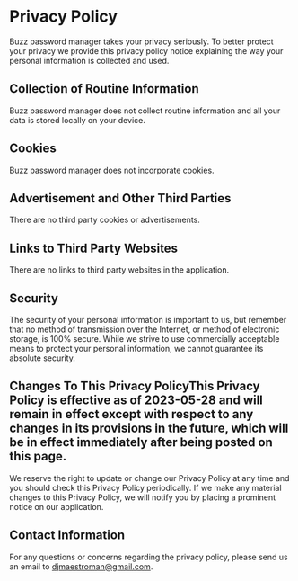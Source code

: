 # Privacy Policy

Buzz password manager takes your privacy seriously. To better protect your privacy we provide this privacy policy notice explaining the way your personal information is collected and used.


## Collection of Routine Information

Buzz password manager does not collect routine information and all your data is stored locally on your device. 

## Cookies

Buzz password manager does not incorporate cookies.


## Advertisement and Other Third Parties

There are no third party cookies or advertisements.


## Links to Third Party Websites

There are no links to third party websites in the application. 


## Security

The security of your personal information is important to us, but remember that no method of transmission over the Internet, or method of electronic storage, is 100% secure. While we strive to use commercially acceptable means to protect your personal information, we cannot guarantee its absolute security.


## Changes To This Privacy PolicyThis Privacy Policy is effective as of 2023-05-28 and will remain in effect except with respect to any changes in its provisions in the future, which will be in effect immediately after being posted on this page.
We reserve the right to update or change our Privacy Policy at any time and you should check this Privacy Policy periodically. If we make any material changes to this Privacy Policy, we will notify you by placing a prominent notice on our application.


## Contact Information

For any questions or concerns regarding the privacy policy, please send us an email to djmaestroman@gmail.com.
